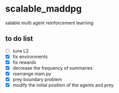 # scalable_maddpg
salable multi agent reinforcement learning

## to do list
- [ ] tune L2
- [x] fix environments
- [x] fix rewards
- [x] decrease the frequency of summaries
- [x] rearrange main.py
- [x] prey boundary problem
- [x] modify the initial position of the agents and prey
